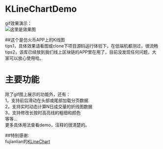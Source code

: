 # KLineChartDemo
gif效果演示：<br>
![这里是效果图](https://raw.githubusercontent.com/LZY101724/KLineChartDemo/master/gif/20181025143538.gif)

##这个是仿火币APP上的K线图<br>
tips1，具体效果请看图或clone下项目源码运行体验下，在低端机都测过，很流畅<br>
tips2，该库已经放到我们线上区块链的APP里在用了，目前没发现任何问题，大家可以放心使用哈。<br>

# 主要功能
除了gif图上展示的功能外，还有：<br>
1，支持前后滑动在头部或尾部加载分页数据<br>
2，支持实时动态计算N日成交量的折线图数据<br>
3，支持修改长按时高亮线的粗细和颜色<br>
等等...<br>
更多具体用法查看demo，注释的很清楚的。

##特别感谢:<br>
fujianlian的[KLineChart](https://github.com/fujianlian/KLineChart)

